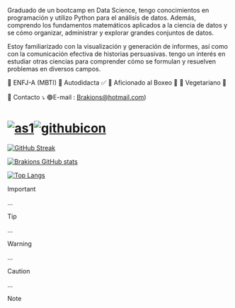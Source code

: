 Graduado de un bootcamp en Data Science, tengo conocimientos en programación y utilizo Python para el análisis de datos. Además, comprendo los fundamentos matemáticos aplicados a la ciencia de datos y se cómo organizar, administrar y explorar grandes conjuntos de datos.

Estoy familiarizado con la visualización y generación de informes, así como con la comunicación efectiva de historias persuasivas. tengo un interés en estudiar otras ciencias para comprender cómo se formulan y resuelven problemas en diversos campos.



🔽 ENFJ-A (MBTI)
🔽 Autodidacta ✅
🔽 Aficionado al Boxeo 🥊
🔽 Vegetariano 🥑

💌 Contacto ⤵
 🟢E-mail : Brakions@hotmail.com)
 # [![as1](https://user-images.githubusercontent.com/93687273/197913759-f602643c-66bd-454c-8ef6-324e48191ada.png)](https://www.linkedin.com/in/brakions/)[![githubicon](https://user-images.githubusercontent.com/93687273/198377022-e84fa228-dcd9-4097-853a-8e54ac98dbe1.png)](https://github.com/Brakions)

[![GitHub Streak](https://streak-stats.demolab.com/?user=Brakions&theme=dark)](https://git.io/streak-stats)

[![Brakions GitHub stats](https://github-readme-stats.vercel.app/api?username=brakions&show_icons=true&theme=radical)](https://github.com/brakions/github-readme-stats)

[![Top Langs](https://github-readme-stats.vercel.app/api/top-langs/?username=brakions&theme=radical)](https://github.com/brakions/github-readme-stats)

> [!IMPORTANT]
>...

> [!TIP]
> ...

> [!WARNING]
> ...

> [!CAUTION]
> ...

> [!NOTE]
> 
